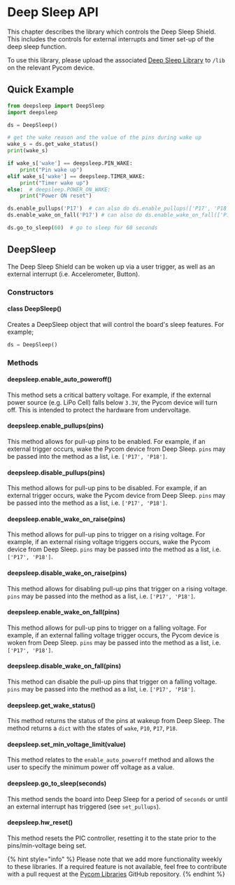 # Deep Sleep API

This chapter describes the library which controls the Deep Sleep Shield. This includes the controls for external interrupts and timer set-up of the deep sleep function.

To use this library, please upload the associated [Deep Sleep Library](https://github.com/pycom/pycom-libraries/tree/master/deepsleep) to `/lib` on the relevant Pycom device.

## Quick Example

```python
from deepsleep import DeepSleep
import deepsleep

ds = DeepSleep()

# get the wake reason and the value of the pins during wake up
wake_s = ds.get_wake_status()
print(wake_s)

if wake_s['wake'] == deepsleep.PIN_WAKE:
    print("Pin wake up")
elif wake_s['wake'] == deepsleep.TIMER_WAKE:
    print("Timer wake up")
else:  # deepsleep.POWER_ON_WAKE:
    print("Power ON reset")

ds.enable_pullups('P17')  # can also do ds.enable_pullups(['P17', 'P18'])
ds.enable_wake_on_fall('P17') # can also do ds.enable_wake_on_fall(['P17', 'P18'])

ds.go_to_sleep(60)  # go to sleep for 60 seconds
```

## DeepSleep

The Deep Sleep Shield can be woken up via a user trigger, as well as an external interrupt \(i.e. Accelerometer, Button\).

### Constructors

#### class DeepSleep\(\)

Creates a DeepSleep object that will control the board's sleep features. For example;

```python
ds = DeepSleep()
```

### Methods

#### deepsleep.enable\_auto\_poweroff\(\)

This method sets a critical battery voltage. For example, if the external power source \(e.g. LiPo Cell\) falls below `3.3V`, the Pycom device will turn off. This is intended to protect the hardware from undervoltage.

#### deepsleep.enable\_pullups\(pins\)

This method allows for pull-up pins to be enabled. For example, if an external trigger occurs, wake the Pycom device from Deep Sleep. `pins` may be passed into the method as a list, i.e. `['P17', 'P18']`.

#### deepsleep.disable\_pullups\(pins\)

This method allows for pull-up pins to be disabled. For example, if an external trigger occurs, wake the Pycom device from Deep Sleep. `pins` may be passed into the method as a list, i.e. `['P17', 'P18']`.

#### deepsleep.enable\_wake\_on\_raise\(pins\)

This method allows for pull-up pins to trigger on a rising voltage. For example, if an external rising voltage triggers occurs, wake the Pycom device from Deep Sleep. `pins` may be passed into the method as a list, i.e. `['P17', 'P18']`.

#### deepsleep.disable\_wake\_on\_raise\(pins\)

This method allows for disabling pull-up pins that trigger on a rising voltage. `pins` may be passed into the method as a list, i.e. `['P17', 'P18']`.

#### deepsleep.enable\_wake\_on\_fall\(pins\)

This method allows for pull-up pins to trigger on a falling voltage. For example, if an external falling voltage trigger occurs, the Pycom device is woken from Deep Sleep. `pins` may be passed into the method as a list, i.e. `['P17', 'P18']`.

#### deepsleep.disable\_wake\_on\_fall\(pins\)

This method can disable the pull-up pins that trigger on a falling voltage. `pins` may be passed into the method as a list, i.e. `['P17', 'P18']`.

#### deepsleep.get\_wake\_status\(\)

This method returns the status of the pins at wakeup from Deep Sleep. The method returns a `dict` with the states of `wake`, `P10`, `P17`, `P18`.

#### deepsleep.set\_min\_voltage\_limit\(value\)

This method relates to the `enable_auto_poweroff` method and allows the user to specify the minimum power off voltage as a value.

#### deepsleep.go\_to\_sleep\(seconds\)

This method sends the board into Deep Sleep for a period of `seconds` or until an external interrupt has triggered \(see `set_pullups`\).

#### deepsleep.hw\_reset\(\)

This method resets the PIC controller, resetting it to the state prior to the pins/min-voltage being set.

{% hint style="info" %}
Please note that we add more functionality weekly to these libraries. If a required feature is not available, feel free to contribute with a pull request at the [Pycom Libraries](https://github.com/pycom/pycom-libraries) GitHub repository.
{% endhint %}
